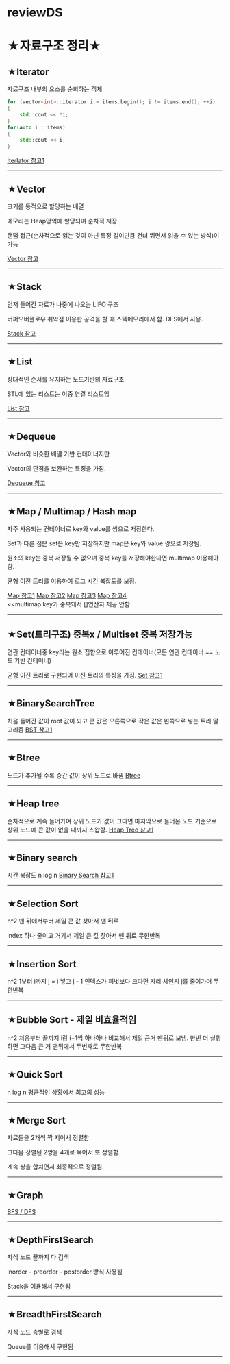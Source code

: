 # reviewDS

# ★자료구조 정리★

## ★Iterator 
자료구조 내부의 요소를 순회하는 객체

```cpp
for (vector<int>::iterator i = items.begin(); i != items.end(); ++i)
{  
	std::cout << *i;
}
for(auto i : items)
{
 	std::cout << i;
}
```
[Iterlator 참고1](https://www.devoops.kr/45?category=691976)

---
## ★Vector
크기를 동적으로 할당하는 배열

메모리는 Heap영역에 할당되며 순차적 저장

랜덤 접근(순차적으로 읽는 것이 아닌 특정 길이만큼 건너 뛰면서 읽을 수 있는 방식)이 가능

[Vector 참고](https://blog.naver.com/jjaing01/221923350190)

---
## ★Stack

먼저 들어간 자료가 나중에 나오는 LIFO 구조

버퍼오버플로우 취약점 이용한 공격을 할 때 스텍메모리에서 함. DFS에서 사용.

[Stack 참고](https://life-with-coding.tistory.com/406)

---
## ★List
상대적인 순서를 유지하는 노드기반의 자료구조

STL에 있는 리스트는 이중 연결 리스트임

[List 참고](https://hyeonstorage.tistory.com/326)

---
## ★Dequeue
Vector와 비슷한 배열 기반 컨테이너지만

Vector의 단점을 보완하는 특징을 가짐.

[Dequeue 참고](https://hyeonstorage.tistory.com/325?category=614599)

---
## ★Map / Multimap / Hash map
자주 사용되는 컨테이너로 key와 value를 쌍으로 저장한다.

Set과 다른 점은 set은 key만 저장하지만 map은 key와 value 쌍으로 저장됨.

원소의 key는 중복 저장될 수 없으며 중복 key를 저장해야한다면 multimap 이용해야함.

균형 이진 트리를 이용하여 로그 시간 복잡도를 보장.

[Map 참고1](https://blog.naver.com/qw4898/221473156965)
[Map 참고2](https://hyeonstorage.tistory.com/329?category=614599)
[Map 참고3](https://moonsupport.tistory.com/232)
[Map 참고4](https://hyeonstorage.tistory.com/330?category=614599)  
<<multimap key가 중복돼서 []연산자 제공 안함

---
## ★Set(트리구조) 중복x / Multiset 중복 저장가능
연관 컨테이너중 key라는 원소 집합으로 이루어진 컨테이너(모든 연관 컨테이너 == 노드 기반 컨테이너)

균형 이진 트리로 구현되어 이진 트리의 특징을 가짐.
[Set 참고1](https://hyeonstorage.tistory.com/327?category=614599)

---
## ★BinarySearchTree
처음 들어간 값이 root 값이 되고 큰 값은 오른쪽으로 작은 값은 왼쪽으로 넣는 트리 알고리즘
[BST 참고1](https://www.youtube.com/watch?v=LwpLXm3eb6A)

---
## ★Btree
노드가 추가될 수록 중간 값이 상위 노드로 바뀜
[Btree](https://www.youtube.com/watch?v=bhKixY-cZHE)

---
## ★Heap tree
순차적으로 계속 들어가며 상위 노드가 값이 크다면 마지막으로 들어온 노드 기준으로 상위 노드에 큰 값이 없을 때까지 스왑함.
[Heap Tree 참고1](https://www.youtube.com/watch?v=VEYSSANa-cw)

---
## ★Binary search
시간 복잡도 n log n
[Binary Search 참고1](https://www.youtube.com/watch?v=vohuRrwbTT4)

---
## ★Selection Sort
n^2 맨 뒤에서부터 제일 큰 값 찾아서 맨 뒤로

index 하나 줄이고 거기서 제일 큰 값 찾아서 맨 뒤로 무한반복

---
## ★Insertion Sort
n^2 1부터 i까지 j = i 넣고 j - 1 인덱스가 피벗보다 크다면 자리 체인지 j를 줄여가며 무한반복

---
## ★Bubble Sort - 제일 비효율적임
n^2 처음부터 끝까지 i랑 i+1씩 하나하나 비교해서 제일 큰거 맨뒤로 보냄. 한번 더 실행하면 그다음 큰 거 맨뒤에서 두번째로 무한반복

---
## ★Quick Sort 
n log n 평균적인 상황에서 최고의 성능

---
## ★Merge Sort
자료들을 2개씩 짝 지어서 정렬함

그다음 정렬된 2쌍을 4개로 묶어서 또 정렬함.

계속 쌍을 합치면서 최종적으로 정렬됨.

---
## ★Graph
[BFS / DFS](https://www.youtube.com/watch?v=_hxFgg7TLZQ)

---
## ★DepthFirstSearch
자식 노드 끝까지 다 검색

inorder - preorder - postorder 방식 사용됨

Stack을 이용해서 구현됨

---
## ★BreadthFirstSearch
자식 노드 층별로 검색

Queue를 이용해서 구현됨

---
